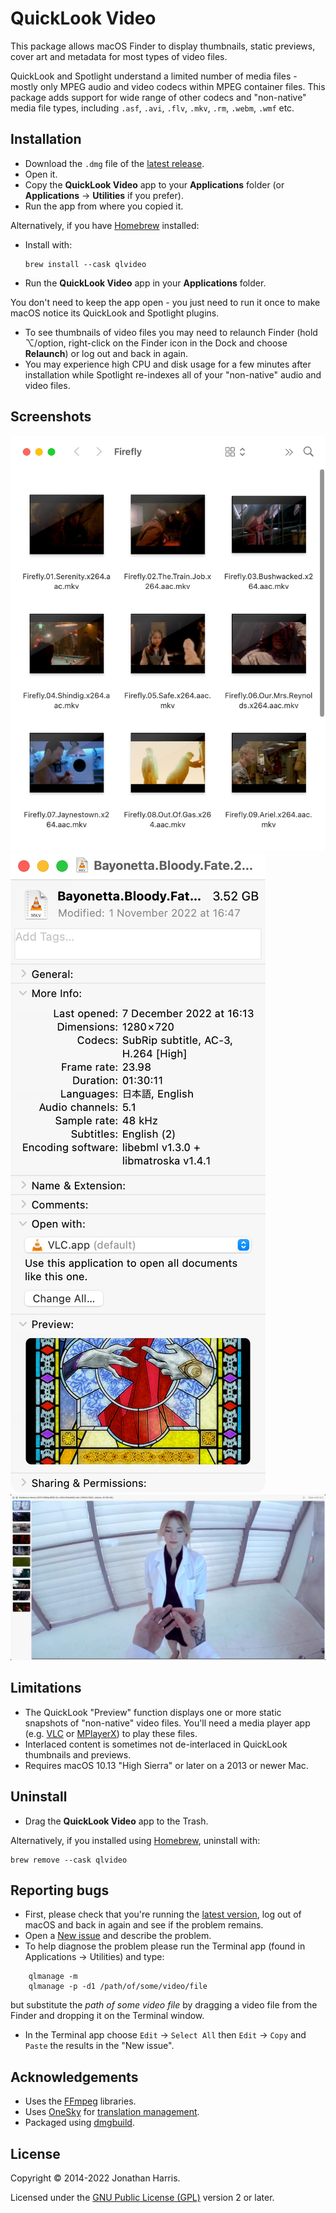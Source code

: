 QuickLook Video
===============

This package allows macOS Finder to display thumbnails, static previews, cover art and metadata for most types of video files.

QuickLook and Spotlight understand a limited number of media files - mostly only MPEG audio and video codecs within MPEG container files. This package adds support for wide range of other codecs and "non-native" media file types, including `.asf`, `.avi`, `.flv`, `.mkv`, `.rm`, `.webm`, `.wmf` etc.

Installation
------------
* Download the `.dmg` file of the [latest release](https://github.com/Marginal/QLVideo/releases/latest).
* Open it.
* Copy the **QuickLook Video** app to your **Applications** folder (or **Applications** → **Utilities** if you prefer).
* Run the app from where you copied it.

Alternatively, if you have [Homebrew](http://brew.sh/) installed:
* Install with:
   ```
   brew install --cask qlvideo
   ```
* Run the **QuickLook Video** app in your **Applications** folder.

You don't need to keep the app open - you just need to run it once to make macOS notice its QuickLook and Spotlight plugins.
* To see thumbnails of video files you may need to relaunch Finder (hold ⌥/option, right-click on the Finder icon in the Dock and choose **Relaunch**) or log out and back in again.
* You may experience high CPU and disk usage for a few minutes after installation while Spotlight re-indexes all of your "non-native" audio and video files.

Screenshots
-----------
![Finder screenshot](img/finder.jpeg) ![Get Info](img/info.jpeg) ![Preview](img/preview.jpeg)

Limitations
-----------
* The QuickLook "Preview" function displays one or more static snapshots of "non-native" video files. You'll need a media player app (e.g. [VLC](http://www.videolan.org/vlc/) or [MPlayerX](http://mplayerx.org/)) to play these files.
* Interlaced content is sometimes not de-interlaced in QuickLook thumbnails and previews.
* Requires macOS 10.13 "High Sierra" or later on a 2013 or newer Mac.

Uninstall
---------
* Drag the **QuickLook Video** app to the Trash.

Alternatively, if you installed using [Homebrew](http://brew.sh/), uninstall with:
   ```
   brew remove --cask qlvideo
   ```

Reporting bugs
--------------
* First, please check that you're running the [latest version](https://github.com/Marginal/QLVideo/releases/latest), log out of macOS and back in again and see if the problem remains.
* Open a [New issue](https://github.com/Marginal/QLVideo/issues/new) and describe the problem.
* To help diagnose the problem please run the Terminal app (found in Applications → Utilities) and type:
```
    qlmanage -m
    qlmanage -p -d1 /path/of/some/video/file
```
  but substitute the *path of some video file* by dragging a video file from the Finder and dropping it on the Terminal window.
* In the Terminal app choose `Edit` → `Select All` then `Edit` → `Copy` and `Paste` the results in the "New issue".

Acknowledgements
----------------
* Uses the [FFmpeg](https://www.ffmpeg.org/about.html) libraries.
* Uses [OneSky](http://www.oneskyapp.com/) for [translation management](https://marginal.oneskyapp.com/collaboration/project/188351).
* Packaged using [dmgbuild](https://pypi.org/project/dmgbuild/).

License
-------
Copyright © 2014-2022 Jonathan Harris.

Licensed under the [GNU Public License (GPL)](http://www.gnu.org/licenses/gpl-2.0.html) version 2 or later.
